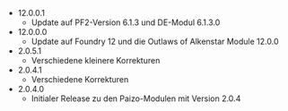- 12.0.0.1
    - Update auf PF2-Version 6.1.3 und DE-Modul 6.1.3.0
- 12.0.0.0
    - Update auf Foundry 12 und die Outlaws of Alkenstar Module 12.0.0
- 2.0.5.1
    - Verschiedene kleinere Korrekturen
- 2.0.4.1
    - Verschiedene Korrekturen
- 2.0.4.0
    - Initialer Release zu den Paizo-Modulen mit Version 2.0.4

